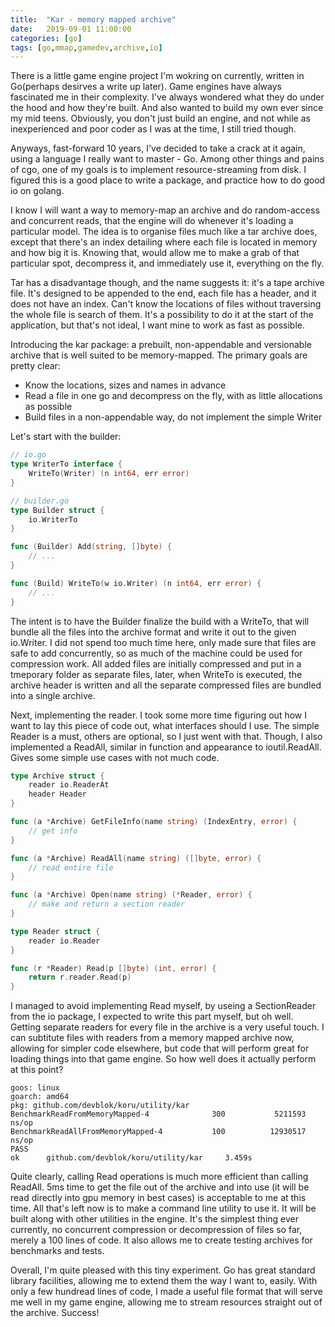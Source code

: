 ```yaml
---
title:  "Kar - memory mapped archive"
date:   2019-09-01 11:00:00
categories: [go]
tags: [go,mmap,gamedev,archive,io]
---
```


There is a little game engine project I'm wokring on currently, written in Go(perhaps desirves a write up later). Game engines have always fascinated me in their complexity. I've always wondered what they do under the hood and how they're built. And also wanted to build my own ever since my mid teens. Obviously, you don't just build an engine, and not while as inexperienced and poor coder as I was at the time, I still tried though.

Anyways, fast-forward 10 years, I've decided to take a crack at it again, using a language I really want to master - Go. Among other things and pains of cgo, one of my goals is to implement resource-streaming from disk. I figured this is a good place to write a package, and practice how to do good io on golang.

I know I will want a way to memory-map an archive and do random-access and concurrent reads, that the engine will do whenever it's loading a particular model. The idea is to organise files much like a tar archive does, except that there's an index detailing where each file is located in memory and how big it is. Knowing that, would allow me to make a grab of that particular spot, decompress it, and immediately use it, everything on the fly.

Tar has a disadvantage though, and the name suggests it: it's a tape archive file. It's designed to be appended to the end, each file has a header, and it does not have an index. Can't know the locations of files without traversing the whole file is search of them. It's a possibility to do it at the start of the application, but that's not ideal, I want mine to work as fast as possible.

Introducing the kar package: a prebuilt, non-appendable and versionable archive that is well suited to be memory-mapped. The primary goals are pretty clear:
- Know the locations, sizes and names in advance
- Read a file in one go and decompress on the fly, with as little allocations as possible
- Build files in a non-appendable way, do not implement the simple Writer

Let's start with the builder:
```go
// io.go
type WriterTo interface {
	WriteTo(Writer) (n int64, err error)
}

// builder.go
type Builder struct {
	io.WriterTo
}

func (Builder) Add(string, []byte) {
	// ...
}

func (Build) WriteTo(w io.Writer) (n int64, err error) {
	// ...
}
```
The intent is to have the Builder finalize the build with a WriteTo, that will bundle all the files into the archive format and write it out to the given io.Writer. I did not spend too much time here, only made sure that files are safe to add concurrently, so as much of the machine could be used for compression work. All added files are initially compressed and put in a tmeporary folder as separate files, later, when WriteTo is executed, the archive header is written and all the separate compressed files are bundled into a single archive.

Next, implementing the reader. I took some more time figuring out how I want to lay this piece of code out, what interfaces should I use. The simple Reader is a must, others are optional, so I just went with that. Though, I also implemented a ReadAll, similar in function and appearance to ioutil.ReadAll. Gives some simple use cases with not much code.
```go
type Archive struct {
	reader io.ReaderAt
	header Header
}

func (a *Archive) GetFileInfo(name string) (IndexEntry, error) {
	// get info
}

func (a *Archive) ReadAll(name string) ([]byte, error) {
	// read entire file
}

func (a *Archive) Open(name string) (*Reader, error) {
	// make and return a section reader
}

type Reader struct {
	reader io.Reader
}

func (r *Reader) Read(p []byte) (int, error) {
	return r.reader.Read(p)
}
```
I managed to avoid implementing Read myself, by useing a SectionReader from the io package, I expected to write this part myself, but oh well. Getting separate readers for every file in the archive is a very useful touch. I can subtitute files with readers from a memory mapped archive now, allowing for simpler code elsewhere, but code that will perform great for loading things into that game engine. So how well does it actually perform at this point?

```
goos: linux
goarch: amd64
pkg: github.com/devblok/koru/utility/kar
BenchmarkReadFromMemoryMapped-4              300           5211593 ns/op
BenchmarkReadAllFromMemoryMapped-4           100          12930517 ns/op
PASS
ok      github.com/devblok/koru/utility/kar     3.459s
```
Quite clearly, calling Read operations is much more efficient than calling ReadAll. 5ms time to get the file out of the archive and into use (it will be read directly into gpu memory in best cases) is acceptable to me at this time. All that's left now is to make a command line utility to use it. It will be built along with other utilities in the engine. It's the simplest thing ever currently, no concurrent compression or decompression of files so far, merely a 100 lines of code. It also allows me to create testing archives for benchmarks and tests.

Overall, I'm quite pleased with this tiny experiment. Go has great standard library facilities, allowing me to extend them the way I want to, easily. With only a few hundread lines of code, I made a useful file format that will serve me well in my game engine, allowing me to stream resources straight out of the archive. Success!
